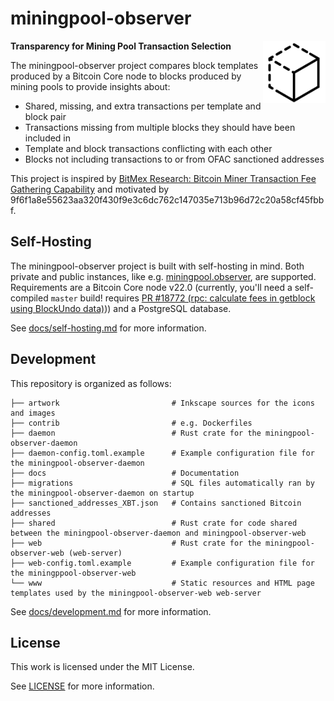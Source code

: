 # miningpool-observer

<img alt="miningpool-observer logo" align="right" src="www/static/img/template_and_block.svg" height=100 widht=100>

**Transparency for Mining Pool Transaction Selection**

The miningpool-observer project compares block templates produced by a Bitcoin Core node to blocks produced by mining pools to provide insights about:

- Shared, missing, and extra transactions per template and block pair
- Transactions missing from multiple blocks they should have been included in
- Template and block transactions conflicting with each other
- Blocks not including transactions to or from OFAC sanctioned addresses

This project is inspired by [BitMex Research: Bitcoin Miner Transaction Fee Gathering Capability](https://blog.bitmex.com/bitcoin-miner-transaction-fee-gathering-capability/) and motivated by 9f6f1a8e55623aa320f430f9e3c6dc762c147035e713b96d72c20a58cf45fbbf.

## Self-Hosting

The miningpool-observer project is built with self-hosting in mind.
Both private and public instances, like e.g. [miningpool.observer](https://miningpool.observer), are supported.
Requirements are a Bitcoin Core node v22.0 (currently, you'll need a self-compiled `master` build! requires [PR #18772 (rpc: calculate fees in getblock using BlockUndo data)](https://github.com/bitcoin/bitcoin/pull/18772))) and a PostgreSQL database.

See [docs/self-hosting.md](docs/self-hosting.md) for more information.
## Development

This repository is organized as follows:

```
├── artwork                         # Inkscape sources for the icons and images
├── contrib                         # e.g. Dockerfiles
├── daemon                          # Rust crate for the miningpool-observer-daemon
├── daemon-config.toml.example      # Example configuration file for the miningpool-observer-daemon
├── docs                            # Documentation
├── migrations                      # SQL files automatically ran by the miningpool-observer-daemon on startup
├── sanctioned_addresses_XBT.json   # Contains sanctioned Bitcoin addresses
├── shared                          # Rust crate for code shared between the miningpool-observer-daemon and miningpool-observer-web
├── web                             # Rust crate for the miningpool-observer-web (web-server)
├── web-config.toml.example         # Example configuration file for the miningppool-observer-web
└── www                             # Static resources and HTML page templates used by the miningpool-observer-web web-server
```

See [docs/development.md](docs/development.md) for more information.

## License

This work is licensed under the MIT License.

See [LICENSE](LICENSE) for more information.